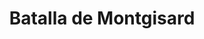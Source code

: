 ﻿---
title: "Batalla de Montgisard"
permalink: periodes_259.html
layout: periode
dataInici: 1177-11-25
sidebar: periodes
pares:
  - id: 339
    title: "Cruzadas en Tierra Santa"
    dataInici: "(1096)"
    dataFi: "(1291)"

fills:
jocsPrincipals:
jocsEscenaris:
jocsEpoca:
  - title: "Infidel"
    bggId: 62225
    escenari: "Montgisard"

  - title: "Ancient Battles Deluxe Expansion Kit 4: Art of War"
    bggId: 42472
    escenari: "Montgisard"
    dataInici: 
    dataFi: 

jocsEpocaEscenaris:
---
